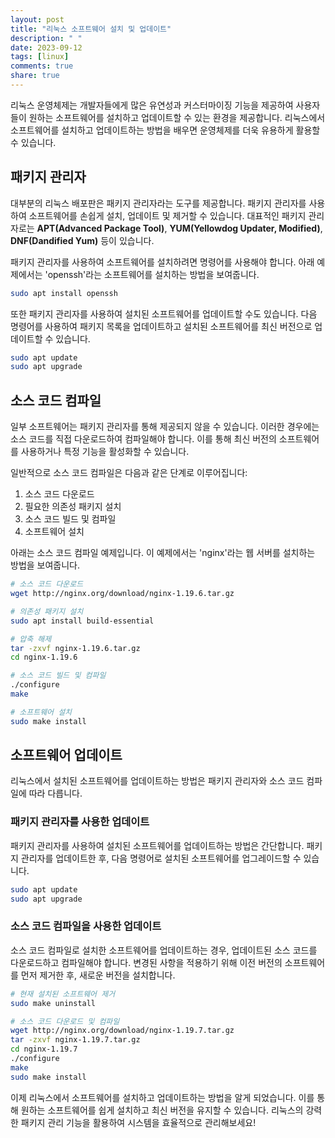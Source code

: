 ```yaml
---
layout: post
title: "리눅스 소프트웨어 설치 및 업데이트"
description: " "
date: 2023-09-12
tags: [linux]
comments: true
share: true
---
```


리눅스 운영체제는 개발자들에게 많은 유연성과 커스터마이징 기능을 제공하여 사용자들이 원하는 소프트웨어를 설치하고 업데이트할 수 있는 환경을 제공합니다. 리눅스에서 소프트웨어를 설치하고 업데이트하는 방법을 배우면 운영체제를 더욱 유용하게 활용할 수 있습니다.

## 패키지 관리자

대부분의 리눅스 배포판은 패키지 관리자라는 도구를 제공합니다. 패키지 관리자를 사용하여 소프트웨어를 손쉽게 설치, 업데이트 및 제거할 수 있습니다. 대표적인 패키지 관리자로는 **APT(Advanced Package Tool)**, **YUM(Yellowdog Updater, Modified)**, **DNF(Dandified Yum)** 등이 있습니다.

패키지 관리자를 사용하여 소프트웨어를 설치하려면 명령어를 사용해야 합니다. 아래 예제에서는 'openssh'라는 소프트웨어를 설치하는 방법을 보여줍니다.

```bash
sudo apt install openssh
```

또한 패키지 관리자를 사용하여 설치된 소프트웨어를 업데이트할 수도 있습니다. 다음 명령어를 사용하여 패키지 목록을 업데이트하고 설치된 소프트웨어를 최신 버전으로 업데이트할 수 있습니다.

```bash
sudo apt update
sudo apt upgrade
```

## 소스 코드 컴파일

일부 소프트웨어는 패키지 관리자를 통해 제공되지 않을 수 있습니다. 이러한 경우에는 소스 코드를 직접 다운로드하여 컴파일해야 합니다. 이를 통해 최신 버전의 소프트웨어를 사용하거나 특정 기능을 활성화할 수 있습니다.

일반적으로 소스 코드 컴파일은 다음과 같은 단계로 이루어집니다:

1. 소스 코드 다운로드
2. 필요한 의존성 패키지 설치
3. 소스 코드 빌드 및 컴파일
4. 소프트웨어 설치

아래는 소스 코드 컴파일 예제입니다. 이 예제에서는 'nginx'라는 웹 서버를 설치하는 방법을 보여줍니다.

```bash
# 소스 코드 다운로드
wget http://nginx.org/download/nginx-1.19.6.tar.gz

# 의존성 패키지 설치
sudo apt install build-essential

# 압축 해제
tar -zxvf nginx-1.19.6.tar.gz
cd nginx-1.19.6

# 소스 코드 빌드 및 컴파일
./configure
make

# 소프트웨어 설치
sudo make install
```

## 소프트웨어 업데이트

리눅스에서 설치된 소프트웨어를 업데이트하는 방법은 패키지 관리자와 소스 코드 컴파일에 따라 다릅니다.

### 패키지 관리자를 사용한 업데이트

패키지 관리자를 사용하여 설치된 소프트웨어를 업데이트하는 방법은 간단합니다. 패키지 관리자를 업데이트한 후, 다음 명령어로 설치된 소프트웨어를 업그레이드할 수 있습니다.

```bash
sudo apt update
sudo apt upgrade
```

### 소스 코드 컴파일을 사용한 업데이트

소스 코드 컴파일로 설치한 소프트웨어를 업데이트하는 경우, 업데이트된 소스 코드를 다운로드하고 컴파일해야 합니다. 변경된 사항을 적용하기 위해 이전 버전의 소프트웨어를 먼저 제거한 후, 새로운 버전을 설치합니다.

```bash
# 현재 설치된 소프트웨어 제거
sudo make uninstall

# 소스 코드 다운로드 및 컴파일
wget http://nginx.org/download/nginx-1.19.7.tar.gz
tar -zxvf nginx-1.19.7.tar.gz
cd nginx-1.19.7
./configure
make
sudo make install
```

이제 리눅스에서 소프트웨어를 설치하고 업데이트하는 방법을 알게 되었습니다. 이를 통해 원하는 소프트웨어를 쉽게 설치하고 최신 버전을 유지할 수 있습니다. 리눅스의 강력한 패키지 관리 기능을 활용하여 시스템을 효율적으로 관리해보세요!